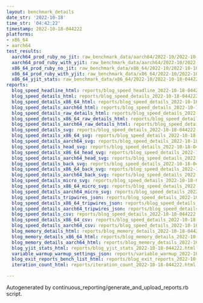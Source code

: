 ```yaml
---
layout: benchmark_details
date_str: '2022-10-18'
time_str: '04:42:22'
timestamp: 2022-10-18-044222
platforms:
- x86_64
- aarch64
test_results:
  aarch64_prod_ruby_no_jit: raw_benchmark_data/aarch64/2022-10/2022-10-18-044222_basic_benchmark_aarch64_prod_ruby_no_jit.json
  aarch64_prod_ruby_with_yjit: raw_benchmark_data/aarch64/2022-10/2022-10-18-044222_basic_benchmark_aarch64_prod_ruby_with_yjit.json
  x86_64_prod_ruby_no_jit: raw_benchmark_data/x86_64/2022-10/2022-10-18-044222_basic_benchmark_x86_64_prod_ruby_no_jit.json
  x86_64_prod_ruby_with_yjit: raw_benchmark_data/x86_64/2022-10/2022-10-18-044222_basic_benchmark_x86_64_prod_ruby_with_yjit.json
  x86_64_yjit_stats: raw_benchmark_data/x86_64/2022-10/2022-10-18-044222_basic_benchmark_x86_64_yjit_stats.json
reports:
  blog_speed_headline_html: reports/blog_speed_headline_2022-10-18-044222.html
  blog_speed_details_html: reports/blog_speed_details_2022-10-18-044222.html
  blog_speed_details_x86_64_html: reports/blog_speed_details_2022-10-18-044222.x86_64.html
  blog_speed_details_aarch64_html: reports/blog_speed_details_2022-10-18-044222.aarch64.html
  blog_speed_details_raw_details_html: reports/blog_speed_details_2022-10-18-044222.raw_details.html
  blog_speed_details_x86_64_raw_details_html: reports/blog_speed_details_2022-10-18-044222.x86_64.raw_details.html
  blog_speed_details_aarch64_raw_details_html: reports/blog_speed_details_2022-10-18-044222.aarch64.raw_details.html
  blog_speed_details_svg: reports/blog_speed_details_2022-10-18-044222.svg
  blog_speed_details_x86_64_svg: reports/blog_speed_details_2022-10-18-044222.x86_64.svg
  blog_speed_details_aarch64_svg: reports/blog_speed_details_2022-10-18-044222.aarch64.svg
  blog_speed_details_head_svg: reports/blog_speed_details_2022-10-18-044222.head.svg
  blog_speed_details_x86_64_head_svg: reports/blog_speed_details_2022-10-18-044222.x86_64.head.svg
  blog_speed_details_aarch64_head_svg: reports/blog_speed_details_2022-10-18-044222.aarch64.head.svg
  blog_speed_details_back_svg: reports/blog_speed_details_2022-10-18-044222.back.svg
  blog_speed_details_x86_64_back_svg: reports/blog_speed_details_2022-10-18-044222.x86_64.back.svg
  blog_speed_details_aarch64_back_svg: reports/blog_speed_details_2022-10-18-044222.aarch64.back.svg
  blog_speed_details_micro_svg: reports/blog_speed_details_2022-10-18-044222.micro.svg
  blog_speed_details_x86_64_micro_svg: reports/blog_speed_details_2022-10-18-044222.x86_64.micro.svg
  blog_speed_details_aarch64_micro_svg: reports/blog_speed_details_2022-10-18-044222.aarch64.micro.svg
  blog_speed_details_tripwires_json: reports/blog_speed_details_2022-10-18-044222.tripwires.json
  blog_speed_details_x86_64_tripwires_json: reports/blog_speed_details_2022-10-18-044222.x86_64.tripwires.json
  blog_speed_details_aarch64_tripwires_json: reports/blog_speed_details_2022-10-18-044222.aarch64.tripwires.json
  blog_speed_details_csv: reports/blog_speed_details_2022-10-18-044222.csv
  blog_speed_details_x86_64_csv: reports/blog_speed_details_2022-10-18-044222.x86_64.csv
  blog_speed_details_aarch64_csv: reports/blog_speed_details_2022-10-18-044222.aarch64.csv
  blog_memory_details_html: reports/blog_memory_details_2022-10-18-044222.html
  blog_memory_details_x86_64_html: reports/blog_memory_details_2022-10-18-044222.x86_64.html
  blog_memory_details_aarch64_html: reports/blog_memory_details_2022-10-18-044222.aarch64.html
  blog_yjit_stats_html: reports/blog_yjit_stats_2022-10-18-044222.html
  variable_warmup_warmup_settings_json: reports/variable_warmup_2022-10-18-044222.warmup_settings.json
  blog_exit_reports_bench_list_html: reports/blog_exit_reports_2022-10-18-044222.bench_list.html
  iteration_count_html: reports/iteration_count_2022-10-18-044222.html

---
```

Autogenerated by continuous_reporting/generate_and_upload_reports.rb script.
